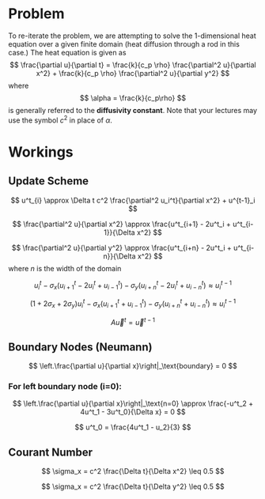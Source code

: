 # Problem

To re-iterate the problem, we are attempting to solve the 1-dimensional heat
equation over a given finite domain (heat diffusion through a rod in this
case.) The heat equation is given as
$$
\frac{\partial u}{\partial t}
= \frac{k}{c_p \rho} \frac{\partial^2 u}{\partial x^2} + \frac{k}{c_p \rho} \frac{\partial^2 u}{\partial y^2}
$$
where
$$
\alpha = \frac{k}{c_p\rho}
$$
is generally referred to the **diffusivity constant**. Note that your lectures
may use the symbol $c^2$ in place of $\alpha$.

# Workings

## Update Scheme

$$
u^t_{i} \approx \Delta t c^2 \frac{\partial^2 u_i^t}{\partial x^2} + u^{t-1}_i
$$

$$
\frac{\partial^2 u}{\partial x^2} \approx \frac{u^t_{i+1} - 2u^t_i + u^t_{i-1}}{\Delta x^2}
$$

$$
\frac{\partial^2 u}{\partial y^2} \approx \frac{u^t_{i+n} - 2u^t_i + u^t_{i-n}}{\Delta x^2}
$$
where $n$ is the width of the domain

$$
u^t_{i} - \sigma_x (u^t_{i+1} - 2u^t_i + u^t_{i-1}) - \sigma_y (u^t_{i+n} - 2u^t_i + u^t_{i-n}) \approx u^{t-1}_i
$$

$$
(1+2\sigma_x+2\sigma_y)u^t_{i} - \sigma_x (u^t_{i+1} + u^t_{i-1}) - \sigma_y (u^t_{i+n} + u^t_{i-n}) \approx u^{t-1}_i
$$

$$
A \vec{u}^{t} = \vec{u}^{t-1}
$$

## Boundary Nodes (Neumann)

$$
\left.\frac{\partial u}{\partial x}\right|_\text{boundary} = 0
$$

### For left boundary node (i=0):

$$
\left.\frac{\partial u}{\partial x}\right|_\text{n=0} \approx
\frac{-u^t_2 + 4u^t_1 - 3u^t_0}{\Delta x} = 0
$$

$$
u^t_0 = \frac{4u^t_1 - u_2}{3}
$$

## Courant Number

$$
\sigma_x = c^2 \frac{\Delta t}{\Delta x^2} \leq 0.5
$$

$$
\sigma_x = c^2 \frac{\Delta t}{\Delta y^2} \leq 0.5
$$